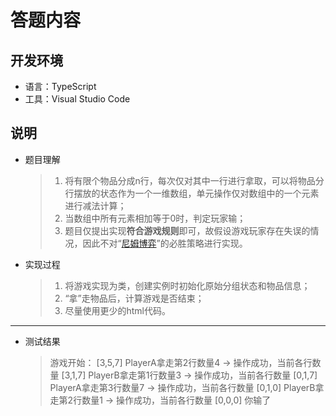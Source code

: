 # 答题内容
## 开发环境
* 语言：TypeScript
* 工具：Visual Studio Code
## 说明
* 题目理解
  > 1. 将有限个物品分成n行，每次仅对其中一行进行拿取，可以将物品分行摆放的状态作为一个一维数组，单元操作仅对数组中的一个元素进行减法计算；
  > 2. 当数组中所有元素相加等于0时，判定玩家输；
  > 3. 题目仅提出实现**符合游戏规则**即可，故假设游戏玩家存在失误的情况，因此不对“[尼姆博弈](https://baike.baidu.com/item/%E5%B0%BC%E5%A7%86%E5%8D%9A%E5%BC%88/58986985)”的必胜策略进行实现。

* 实现过程
  > 1. 将游戏实现为类，创建实例时初始化原始分组状态和物品信息；
  > 2. “拿”走物品后，计算游戏是否结束；
  > 3. 尽量使用更少的html代码。
***
* 测试结果
  > 游戏开始： [3,5,7]
PlayerA拿走第2行数量4 -> 操作成功，当前各行数量 [3,1,7]
PlayerB拿走第1行数量3 -> 操作成功，当前各行数量 [0,1,7]
PlayerA拿走第3行数量7 -> 操作成功，当前各行数量 [0,1,0]
PlayerB拿走第2行数量1 -> 操作成功，当前各行数量 [0,0,0] 你输了
